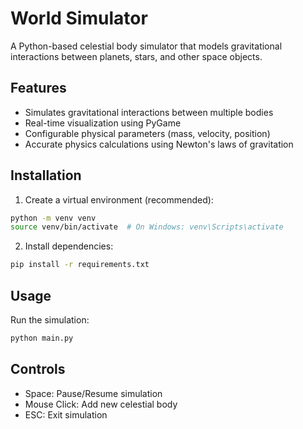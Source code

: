 # World Simulator

A Python-based celestial body simulator that models gravitational interactions between planets, stars, and other space objects.

## Features
- Simulates gravitational interactions between multiple bodies
- Real-time visualization using PyGame
- Configurable physical parameters (mass, velocity, position)
- Accurate physics calculations using Newton's laws of gravitation

## Installation
1. Create a virtual environment (recommended):
```bash
python -m venv venv
source venv/bin/activate  # On Windows: venv\Scripts\activate
```

2. Install dependencies:
```bash
pip install -r requirements.txt
```

## Usage
Run the simulation:
```bash
python main.py
```

## Controls
- Space: Pause/Resume simulation
- Mouse Click: Add new celestial body
- ESC: Exit simulation 